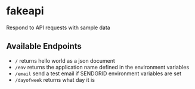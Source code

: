 # fakeapi
Respond to API requests with sample data

## Available Endpoints
- `/` returns hello world as a json document
- `/env` returns the application name defined in the environment variables
- `/email` send a test email if SENDGRID environment variables are set
- `/dayofweek` returns what day it is